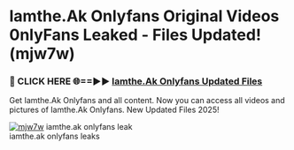 # Iamthe.Ak Onlyfans Original Videos 0nlyFans Leaked - Files Updated! (mjw7w)

<h3>🔴 CLICK HERE 🌐==►► <a href="https://tinyurl.com/2wckxsce" rel="nofollow">Iamthe.Ak Onlyfans Updated Files</a></h3>

Get Iamthe.Ak Onlyfans and all content. Now you can access all videos and pictures of Iamthe.Ak Onlyfans. New Updated Files 2025!

[![mjw7w](https://i.imgur.com/AFduVYN.gif)](https://tinyurl.com/2wckxsce)
iamthe.ak onlyfans leak<br>
iamthe.ak onlyfans leaks